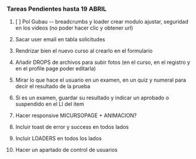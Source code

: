 ### Tareas Pendientes hasta 19 ABRIL

1. [ ] Pol Gubau -- breadcrumbs y loader crear modulo ajustar, seguridad en los videos (no poder hacer clic y obtener url)

2. Sacar user email en tabla solicitudes
3. Rendrizar bien el nuevo curso al crearlo en el formulario
4. Añadir DROPS de archivos para subir fotos (en el curso, en el registro y en el profile page poder editarla) 
5. Mirar lo que hace el usuario en un examen, en un quiz y numeral para decir el resultado de la prueba
6. Si es un examen, guardar su resultado y indicar un aprobado o suspendido en el LI del item
7. Hacer responsive MICURSOPAGE + ANIMACION? 
8. Incluir toast de error y success en todos lados
9. Incluir LOADERS en todos los lados
10. Hacer un apartado de control de usuarios

